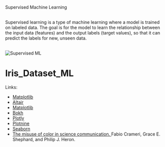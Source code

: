 Supervised Machine Learning 

<br/>
Supervised learning is a type of machine learning where a model is trained on labeled data. The goal is for the model to learn the relationship between the input data (features) and the output labels (target values), so that it can predict the labels for new, unseen data.

<br/>
<br/>


![Supervised ML](https://github.com/user-attachments/assets/6f7053fb-33b1-46ff-ae17-2f5121834c4a)


# Iris_Dataset_ML

Links: 

<ul>
  <li> <a href="https://en.wikipedia.org/wiki/Matplotlib" >Matplotlib</a> </li>
  <li> <a href="https://altair-viz.github.io/#" >Altair</a></li>
  <li>      <a href="https://matplotlib.org/stable/gallery/index.html" >Matplotlib</a></li>
  <li>      <a href="https://bokeh.org/" >Bokh</a></li>
  <li>      <a href="https://plotly.com/python/" >Plotly</a></li>
  <li>      <a href="https://plotnine.org/" >Plotnine</a></li>
  <li>      <a href="https://seaborn.pydata.org/" >Seaborn</a></li>
  <li> <a href="https://www.nature.com/articles/s41467-020-19160-7" >The misuse of color in science communication. </a> Fabio Crameri, Grace E. Shephard, and Philip J. Heron.</li>
</ul>



      
      
      
      
      

      
